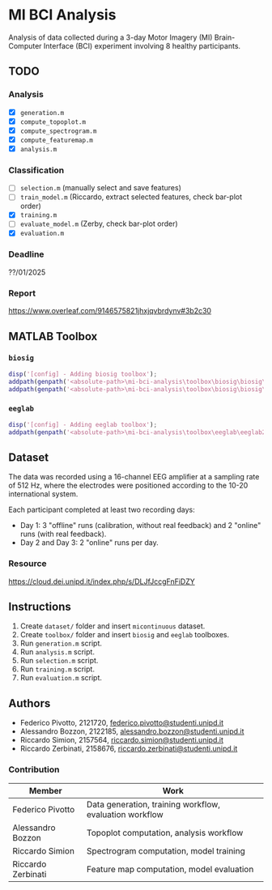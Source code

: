 # MI BCI Analysis
Analysis of data collected during a 3-day Motor Imagery (MI) Brain-Computer Interface (BCI) experiment involving 8 healthy participants.

## TODO

### Analysis
- [x] `generation.m`
- [x] `compute_topoplot.m`
- [x] `compute_spectrogram.m`
- [x] `compute_featuremap.m`
- [x] `analysis.m`

### Classification
- [ ] `selection.m` (manually select and save features)
- [ ] `train_model.m` (Riccardo, extract selected features, check bar-plot order)
- [x] `training.m`
- [ ] `evaluate_model.m` (Zerby, check bar-plot order)
- [x] `evaluation.m`

### Deadline
??/01/2025

### Report
https://www.overleaf.com/9146575821jhxjqvbrdynv#3b2c30

## MATLAB Toolbox

### `biosig`
```matlab
disp('[config] - Adding biosig toolbox');
addpath(genpath('<absolute-path>\mi-bci-analysis\toolbox\biosig\biosig\t200_FileAccess'));
addpath(genpath('<absolute-path>\mi-bci-analysis\toolbox\biosig\biosig\t250_ArtifactPreProcessingQualityControl'));
```

### `eeglab`
```matlab
disp('[config] - Adding eeglab toolbox');
addpath(genpath('<absolute-path>\mi-bci-analysis\toolbox\eeglab\eeglab2024.2'));
```

## Dataset
The data was recorded using a 16-channel EEG amplifier at a sampling rate of 512 Hz, where the electrodes were positioned according to the 10-20 international system.

Each participant completed at least two recording days:

- Day 1: 3 "offline" runs (calibration, without real feedback) and 2 "online" runs
(with real feedback).
- Day 2 and Day 3: 2 "online" runs per day.

### Resource
https://cloud.dei.unipd.it/index.php/s/DLJfJccgFnFiDZY

## Instructions
1. Create `dataset/` folder and insert `micontinuous` dataset.
2. Create `toolbox/` folder and insert `biosig` and `eeglab` toolboxes.
3. Run `generation.m` script.
4. Run `analysis.m` script.
5. Run `selection.m` script.
6. Run `training.m` script.
7. Run `evaluation.m` script.

## Authors
- Federico Pivotto, 2121720, federico.pivotto@studenti.unipd.it
- Alessandro Bozzon, 2122185, alessandro.bozzon@studenti.unipd.it
- Riccardo Simion, 2157564, riccardo.simion@studenti.unipd.it
- Riccardo Zerbinati, 2158676, riccardo.zerbinati@studenti.unipd.it

### Contribution
| Member             | Work                                                    |
| ------------------ | ------------------------------------------------------- |
| Federico Pivotto   | Data generation, training workflow, evaluation workflow |
| Alessandro Bozzon  | Topoplot computation, analysis workflow                 |
| Riccardo Simion    | Spectrogram computation, model training                 |
| Riccardo Zerbinati | Feature map computation, model evaluation               |
